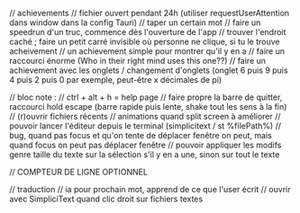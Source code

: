 // achievements
// fichier ouvert pendant 24h (utiliser requestUserAttention dans window dans  la config Tauri)
// taper un certain mot
// faire un speedrun d'un truc, commence dès l'ouverture de l'app
// trouver l'endroit caché ; faire un petit carré invisible où personne ne clique, si tu le trouve acheivement
// un achievement simple pour montrer qu'il y en a
// faire un raccourci énorme (Who in their right mind uses this one??)
// faire un achievement avec les onglets / changement d'onglets (onglet 6 puis 9 puis 4 puis 2 puis 0 par exemple, peut-être x décimales de pi)

// bloc note :
// ctrl + alt + h = help page
// faire propre la barre de quitter, raccourci hold escape (barre rapide puis lente, shake tout les sens à la fin)
// (r)ouvrir fichiers récents
// animations quand split screen à améliorer
// pouvoir lancer l'éditeur depuis le terminal (simplicitext / st %filePath%)
// bug, quand pas focus et qu'on tente de déplacer fenêtre on peut, mais quand focus on peut pas déplacer fenêtre
// pouvoir appliquer les modifs genre taille du texte sur la sélection s'il y en a une, sinon sur tout le texte

// COMPTEUR DE LIGNE OPTIONNEL

// traduction
// ia pour prochain mot, apprend de ce que l'user écrit
// ouvrir avec SimpliciText quand clic droit sur fichiers textes